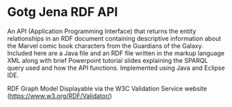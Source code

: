 # Gotg Jena RDF API
An API (Application Programming Interface) that returns the entity relationships in an RDF document containing descriptive information about the Marvel comic book characters from the Guardians of the Galaxy. Included here are a Java file and an RDF file written in the markup language XML along with brief Powerpoint tutorial slides explaining the SPARQL query used and how the API functions. Implemented using Java and Eclipse IDE.  

RDF Graph Model Displayable via the W3C Validation Service website (https://www.w3.org/RDF/Validator/)
